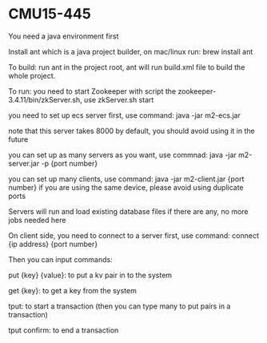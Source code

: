 # CMU15-445
You need a java environment first

Install ant which is a java project builder, on mac/linux run: brew install ant

To build: 
run ant in the project root, ant will run build.xml file to build the whole project. 

To run: 
you need to start Zookeeper with script the zookeeper-3.4.11/bin/zkServer.sh, use zkServer.sh start

you need to set up ecs server first, use command: java -jar m2-ecs.jar

note that this server takes 8000 by default, you should avoid using it in the future

you can set up as many servers as you want, use commnad: java -jar m2-server.jar -p {port number}

you can set up many clients, use command: java -jar m2-client.jar {port number}
  if you are using the same device, please avoid using duplicate ports

  Servers will run and load existing database files if there are any, no more jobs needed here
 
On client side, you need to connect to a server first, use command: connect {ip address} {port number}
  

Then you can input commands:
  
  put {key} {value}: to put a kv pair in to the system
  
  get {key}: to get a key from the system
  
  tput: to start a transaction (then you can type many <key> <value> to put pairs in a transaction)
  
  tput confirm: to end a transaction
  
 
